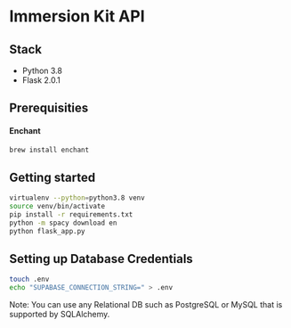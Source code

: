 # Immersion Kit API

## Stack
- Python 3.8
- Flask 2.0.1


## Prerequisities

#### Enchant

```bash
brew install enchant
```


## Getting started
```bash
virtualenv --python=python3.8 venv     
source venv/bin/activate
pip install -r requirements.txt
python -m spacy download en
python flask_app.py
```

## Setting up Database Credentials
```bash
touch .env
echo "SUPABASE_CONNECTION_STRING=" > .env
```

Note: You can use any Relational DB such as PostgreSQL or MySQL that is supported by SQLAlchemy.
